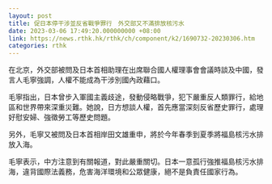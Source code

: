 ```yaml
---
layout: post
title: 促日本停干涉並反省戰爭罪行　外交部又不滿排放核污水
date: 2023-03-06 17:49:20.000000000 +08:00
link: https://news.rthk.hk/rthk/ch/component/k2/1690732-20230306.htm
categories: rthk
---
```


在北京，外交部被問及日本首相助理在出席聯合國人權理事會會議時談及中國，發言人毛寧強調，人權不能成為干涉別國內政藉口。

毛寧指出，日本曾步入軍國主義歧途，發動侵略戰爭，犯下嚴重反人類罪行，給地區和世界帶來深重災難。她說，日方想談人權，首先應當深刻反省歷史罪行，處理好慰安婦、強徵勞工等歷史問題。

另外，毛寧又被問及日本首相岸田文雄重申，將於今年春季到夏季將福島核污水排放入海。

毛寧表示，中方注意到有關報道，對此嚴重關切。日本一意孤行強推福島核污水排海，違背國際法義務，危害海洋環境和公眾健康，絕不是負責任國家行為。
